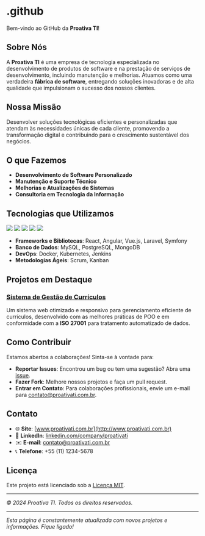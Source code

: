 # .github

Bem-vindo ao GitHub da **Proativa TI**!

## Sobre Nós

A **Proativa TI** é uma empresa de tecnologia especializada no desenvolvimento de produtos de software e na prestação de serviços de desenvolvimento, incluindo manutenção e melhorias. Atuamos como uma verdadeira **fábrica de software**, entregando soluções inovadoras e de alta qualidade que impulsionam o sucesso dos nossos clientes.

## Nossa Missão

Desenvolver soluções tecnológicas eficientes e personalizadas que atendam às necessidades únicas de cada cliente, promovendo a transformação digital e contribuindo para o crescimento sustentável dos negócios.

## O que Fazemos

- **Desenvolvimento de Software Personalizado**
- **Manutenção e Suporte Técnico**
- **Melhorias e Atualizações de Sistemas**
- **Consultoria em Tecnologia da Informação**

## Tecnologias que Utilizamos

<img src="https://img.shields.io/badge/JavaScript-F7DF1E?style=flat&logo=javascript&logoColor=black"/> <img src="https://img.shields.io/badge/TypeScript-3178C6?style=flat&logo=typescript&logoColor=white"/> <img src="https://img.shields.io/badge/PHP-777BB4?style=flat&logo=php&logoColor=white"/> <img src="https://img.shields.io/badge/HTML5-E34F26?style=flat&logo=html5&logoColor=white"/> <img src="https://img.shields.io/badge/CSS3-1572B6?style=flat&logo=css3&logoColor=white"/>

- **Frameworks e Bibliotecas**: React, Angular, Vue.js, Laravel, Symfony
- **Banco de Dados**: MySQL, PostgreSQL, MongoDB
- **DevOps**: Docker, Kubernetes, Jenkins
- **Metodologias Ágeis**: Scrum, Kanban

## Projetos em Destaque

### [Sistema de Gestão de Currículos](https://github.com/proativati/gestao-de-curriculos)

Um sistema web otimizado e responsivo para gerenciamento eficiente de currículos, desenvolvido com as melhores práticas de POO e em conformidade com a **ISO 27001** para tratamento automatizado de dados.


## Como Contribuir

Estamos abertos a colaborações! Sinta-se à vontade para:

- **Reportar Issues**: Encontrou um bug ou tem uma sugestão? Abra uma [issue](https://github.com/proativati/nome-do-repositorio/issues).
- **Fazer Fork**: Melhore nossos projetos e faça um pull request.
- **Entrar em Contato**: Para colaborações profissionais, envie um e-mail para [contato@proativati.com.br](mailto:contato@proativati.com.br).

## Contato

- 🌐 **Site**: [www.proativati.com.br](http://www.proativati.com.br)
- 💼 **LinkedIn**: [linkedin.com/company/proativati](https://www.linkedin.com/company/proativati)
- ✉️ **E-mail**: [contato@proativati.com.br](mailto:contato@proativati.com.br)
- 📞 **Telefone**: +55 (11) 1234-5678

## Licença

Este projeto está licenciado sob a [Licença MIT](LICENSE).

---

_© 2024 Proativa TI. Todos os direitos reservados._

---

*Esta página é constantemente atualizada com novos projetos e informações. Fique ligado!*
